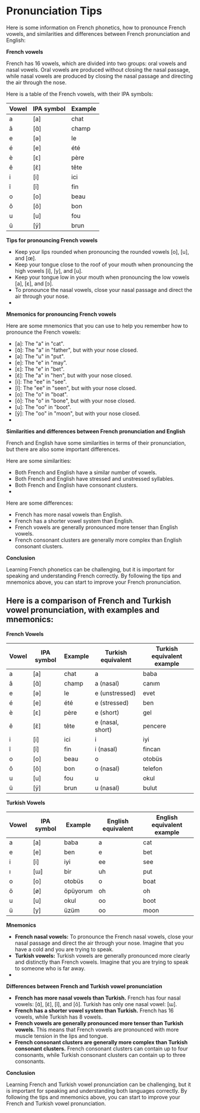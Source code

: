 # Pronunciation Tips

Here is some information on French phonetics, how to pronounce French vowels, and similarities and differences between French pronunciation and English:

**French vowels**

French has 16 vowels, which are divided into two groups: oral vowels and nasal vowels. Oral vowels are produced without closing the nasal passage, while nasal vowels are produced by closing the nasal passage and directing the air through the nose.

Here is a table of the French vowels, with their IPA symbols:

| Vowel | IPA symbol | Example |
| --- | --- | --- |
| a | [a] | chat |
| â | [ɑ̃] | champ |
| e | [ə] | le |
| é | [e] | été |
| è | [ɛ] | père |
| ê | [ɛ̃] | tête |
| i | [i] | ici |
| î | [ĩ] | fin |
| o | [o] | beau |
| ô | [õ] | bon |
| u | [u] | fou |
| û | [ỹ] | brun |

**Tips for pronouncing French vowels**

- Keep your lips rounded when pronouncing the rounded vowels [o], [u], and [œ].
- Keep your tongue close to the roof of your mouth when pronouncing the high vowels [i], [y], and [u].
- Keep your tongue low in your mouth when pronouncing the low vowels [a], [ɛ], and [ɔ].
- To pronounce the nasal vowels, close your nasal passage and direct the air through your nose.
- 

**Mnemonics for pronouncing French vowels**

Here are some mnemonics that you can use to help you remember how to pronounce the French vowels:

- [a]: The "a" in "cat".
- [ɑ̃]: The "a" in "father", but with your nose closed.
- [ə]: The "u" in "put".
- [e]: The "e" in "may".
- [ɛ]: The "e" in "bet".
- [ɛ̃]: The "a" in "hen", but with your nose closed.
- [i]: The "ee" in "see".
- [ĩ]: The "ee" in "seen", but with your nose closed.
- [o]: The "o" in "boat".
- [õ]: The "o" in "bone", but with your nose closed.
- [u]: The "oo" in "boot".
- [ỹ]: The "oo" in "moon", but with your nose closed.
- 

**Similarities and differences between French pronunciation and English**

French and English have some similarities in terms of their pronunciation, but there are also some important differences.

Here are some similarities:

- Both French and English have a similar number of vowels.
- Both French and English have stressed and unstressed syllables.
- Both French and English have consonant clusters.
- 

Here are some differences:

- French has more nasal vowels than English.
- French has a shorter vowel system than English.
- French vowels are generally pronounced more tenser than English vowels.
- French consonant clusters are generally more complex than English consonant clusters.

**Conclusion**

Learning French phonetics can be challenging, but it is important for speaking and understanding French correctly. By following the tips and mnemonics above, you can start to improve your French pronunciation.


## **Here is a comparison of French and Turkish vowel pronunciation, with examples and mnemonics:**

**French Vowels**

| Vowel | IPA symbol | Example | Turkish equivalent | Turkish equivalent example |
| --- | --- | --- | --- | --- |
| a | [a] | chat | a | baba |
| â | [ɑ̃] | champ | a (nasal) | canım |
| e | [ə] | le | e (unstressed) | evet |
| é | [e] | été | e (stressed) | ben |
| è | [ɛ] | père | e (short) | gel |
| ê | [ɛ̃] | tête | e (nasal, short) | pencere |
| i | [i] | ici | i | iyi |
| î | [ĩ] | fin | i (nasal) | fincan |
| o | [o] | beau | o | otobüs |
| ô | [õ] | bon | o (nasal) | telefon |
| u | [u] | fou | u | okul |
| û | [ỹ] | brun | u (nasal) | bulut |

**Turkish Vowels**

| Vowel | IPA symbol | Example | English equivalent | English equivalent example |
| --- | --- | --- | --- | --- |
| a | [a] | baba | a | cat |
| e | [e] | ben | e | bet |
| i | [i] | iyi | ee | see |
| ı | [ɯ] | bir | uh | put |
| o | [o] | otobüs | o | boat |
| ö | [ø] | öpüyorum | oh | oh |
| u | [u] | okul | oo | boot |
| ü | [y] | üzüm | oo | moon |

**Mnemonics**

- **French nasal vowels:** To pronounce the French nasal vowels, close your nasal passage and direct the air through your nose. Imagine that you have a cold and you are trying to speak.
- **Turkish vowels:** Turkish vowels are generally pronounced more clearly and distinctly than French vowels. Imagine that you are trying to speak to someone who is far away.
- 

**Differences between French and Turkish vowel pronunciation**

- **French has more nasal vowels than Turkish.** French has four nasal vowels: [ɑ̃], [ɛ̃], [ĩ], and [õ]. Turkish has only one nasal vowel: [ɯ].
- **French has a shorter vowel system than Turkish.** French has 16 vowels, while Turkish has 8 vowels.
- **French vowels are generally pronounced more tenser than Turkish vowels.** This means that French vowels are pronounced with more muscle tension in the lips and tongue.
- **French consonant clusters are generally more complex than Turkish consonant clusters.** French consonant clusters can contain up to four consonants, while Turkish consonant clusters can contain up to three consonants.

**Conclusion**

Learning French and Turkish vowel pronunciation can be challenging, but it is important for speaking and understanding both languages correctly. By following the tips and mnemonics above, you can start to improve your French and Turkish vowel pronunciation.
